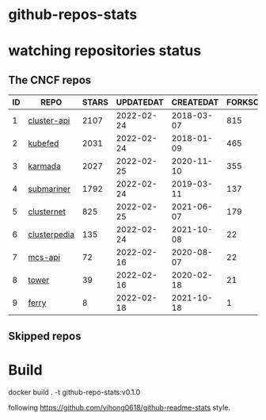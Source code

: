 # github-repos-stats

# watching repositories status
<!--START_SECTION:github_repos-->
## The CNCF repos
| ID |                              REPO                               | STARS | UPDATEDAT  | CREATEDAT  | FORKSCOUNT |
|----|-----------------------------------------------------------------|-------|------------|------------|------------|
|  1 | [cluster-api](https://github.com/kubernetes-sigs/cluster-api)   |  2107 | 2022-02-24 | 2018-03-07 |        815 |
|  2 | [kubefed](https://github.com/kubernetes-sigs/kubefed)           |  2031 | 2022-02-24 | 2018-01-09 |        465 |
|  3 | [karmada](https://github.com/karmada-io/karmada)                |  2027 | 2022-02-25 | 2020-11-10 |        355 |
|  4 | [submariner](https://github.com/submariner-io/submariner)       |  1792 | 2022-02-24 | 2019-03-11 |        137 |
|  5 | [clusternet](https://github.com/clusternet/clusternet)          |   825 | 2022-02-25 | 2021-06-07 |        179 |
|  6 | [clusterpedia](https://github.com/clusterpedia-io/clusterpedia) |   135 | 2022-02-24 | 2021-10-08 |         22 |
|  7 | [mcs-api](https://github.com/kubernetes-sigs/mcs-api)           |    72 | 2022-02-16 | 2020-08-07 |         22 |
|  8 | [tower](https://github.com/kubesphere/tower)                    |    39 | 2022-02-16 | 2020-02-18 |         21 |
|  9 | [ferry](https://github.com/ferry-proxy/ferry)                   |     8 | 2022-02-18 | 2021-10-18 |          1 |



## Skipped repos
<!--END_SECTION:github_repos-->

# Build

docker build . -t github-repo-stats:v0.1.0

following https://github.com/yihong0618/github-readme-stats style.
